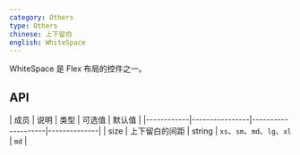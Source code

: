 ```yaml
---
category: Others
type: Others
chinese: 上下留白
english: WhiteSpace
---
```


WhiteSpace 是 Flex 布局的控件之一。

## API

| 成员        | 说明           | 类型      |  可选值         | 默认值       |
|------------|----------------|--------------------|--------------|
| size       |  上下留白的间距   | string | `xs`、`sm`、`md`、`lg`、`xl` | `md`  |
